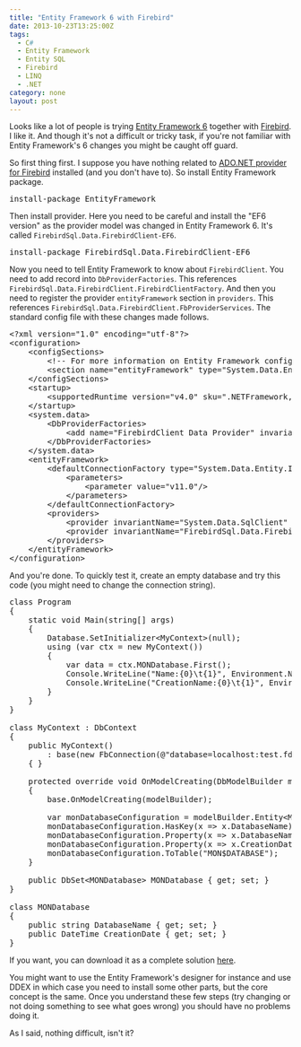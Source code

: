 ```yaml
---
title: "Entity Framework 6 with Firebird"
date: 2013-10-23T13:25:00Z
tags:
  - C#
  - Entity Framework
  - Entity SQL
  - Firebird
  - LINQ
  - .NET
category: none
layout: post
---
```

Looks like a lot of people is trying <a href="http://msdn.com/ef">Entity Framework 6</a> together with <a href="http://www.firebirdsql.org">Firebird</a>. I like it. And though it's not a difficult or tricky task, if you're not familiar with Entity Framework's 6 changes you might be caught off guard.

<!-- excerpt -->

So first thing first. I suppose you have nothing related to <a href="www.firebirdsql.org/en/net-provider/">ADO.NET provider for Firebird</a> installed (and you don't have to). So install Entity Framework package.

<pre class="brush:plain">
install-package EntityFramework
</pre>

Then install provider. Here you need to be careful and install the "EF6 version" as the provider model was changed in Entity Framework 6. It's called `FirebirdSql.Data.FirebirdClient-EF6`.    

<pre class="brush:plain">
install-package FirebirdSql.Data.FirebirdClient-EF6
</pre>

Now you need to tell Entity Framework to know about `FirebirdClient`. You need to add record into `DbProviderFactories`. This references `FirebirdSql.Data.FirebirdClient.FirebirdClientFactory`. And then you need to register the provider `entityFramework` section in `providers`. This references `FirebirdSql.Data.FirebirdClient.FbProviderServices`. The standard config file with these changes made follows.

<pre class="brush:xml">
&lt;?xml version="1.0" encoding="utf-8"?&gt;
&lt;configuration&gt;
	&lt;configSections&gt;
		&lt;!-- For more information on Entity Framework configuration, visit http://go.microsoft.com/fwlink/?LinkID=237468 --&gt;
		&lt;section name="entityFramework" type="System.Data.Entity.Internal.ConfigFile.EntityFrameworkSection, EntityFramework, Version=6.0.0.0, Culture=neutral, PublicKeyToken=b77a5c561934e089" requirePermission="false"/&gt;
	&lt;/configSections&gt;
	&lt;startup&gt;
		&lt;supportedRuntime version="v4.0" sku=".NETFramework,Version=v4.5.1"/&gt;
	&lt;/startup&gt;
	&lt;system.data&gt;
		&lt;DbProviderFactories&gt;
			&lt;add name="FirebirdClient Data Provider" invariant="FirebirdSql.Data.FirebirdClient" description=".NET Framework Data Provider for Firebird" type="FirebirdSql.Data.FirebirdClient.FirebirdClientFactory, FirebirdSql.Data.FirebirdClient"/&gt;
		&lt;/DbProviderFactories&gt;
	&lt;/system.data&gt;
	&lt;entityFramework&gt;
		&lt;defaultConnectionFactory type="System.Data.Entity.Infrastructure.LocalDbConnectionFactory, EntityFramework"&gt;
			&lt;parameters&gt;
				&lt;parameter value="v11.0"/&gt;
			&lt;/parameters&gt;
		&lt;/defaultConnectionFactory&gt;
		&lt;providers&gt;
			&lt;provider invariantName="System.Data.SqlClient" type="System.Data.Entity.SqlServer.SqlProviderServices, EntityFramework.SqlServer"/&gt;
			&lt;provider invariantName="FirebirdSql.Data.FirebirdClient" type="FirebirdSql.Data.FirebirdClient.FbProviderServices, FirebirdSql.Data.FirebirdClient"/&gt;
		&lt;/providers&gt;
	&lt;/entityFramework&gt;
&lt;/configuration&gt;
</pre>

And you're done. To quickly test it, create an empty database and try this code (you might need to change the connection string).

<pre class="brush:csharp">
class Program
{
	static void Main(string[] args)
	{
		Database.SetInitializer&lt;MyContext&gt;(null);
		using (var ctx = new MyContext())
		{
			var data = ctx.MONDatabase.First();
			Console.WriteLine("Name:{0}\t{1}", Environment.NewLine, data.DatabaseName);
			Console.WriteLine("CreationName:{0}\t{1}", Environment.NewLine, data.CreationDate);
		}
	}
}

class MyContext : DbContext
{
	public MyContext()
		: base(new FbConnection(@"database=localhost:test.fdb;user=sysdba;password=masterkey"), true)
	{ }

	protected override void OnModelCreating(DbModelBuilder modelBuilder)
	{
		base.OnModelCreating(modelBuilder);

		var monDatabaseConfiguration = modelBuilder.Entity&lt;MONDatabase&gt;();
		monDatabaseConfiguration.HasKey(x =&gt; x.DatabaseName);
		monDatabaseConfiguration.Property(x =&gt; x.DatabaseName).HasColumnName("MON$DATABASE_NAME");
		monDatabaseConfiguration.Property(x =&gt; x.CreationDate).HasColumnName("MON$CREATION_DATE");
		monDatabaseConfiguration.ToTable("MON$DATABASE");
	}

	public DbSet&lt;MONDatabase&gt; MONDatabase { get; set; }
}

class MONDatabase
{
	public string DatabaseName { get; set; }
	public DateTime CreationDate { get; set; }
}
</pre>

If you want, you can download it as a complete solution <a href="https://github.com/cincuranet/EF6_Firebird">here</a>.

You might want to use the Entity Framework's designer for instance and use DDEX in which case you need to install some other parts, but the core concept is the same. Once you understand these few steps (try changing or not doing something to see what goes wrong) you should have no problems doing it.

As I said, nothing difficult, isn't it?
